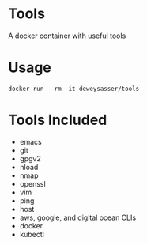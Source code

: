 Tools
=====

A docker container with useful tools

Usage
=====

`docker run --rm -it deweysasser/tools`

Tools Included
==============

* emacs 
* git 
* gpgv2 
* nload 
* nmap
* openssl 
* vim 
* ping
* host
* aws, google, and digital ocean CLIs
* docker
* kubectl
